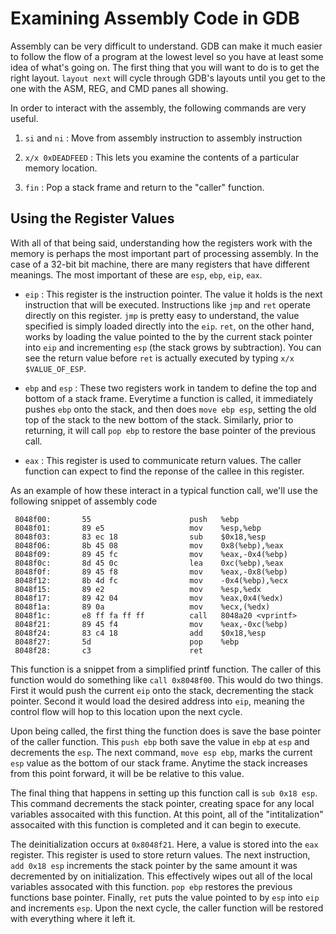# Examining Assembly Code in GDB

Assembly can be very difficult to understand.  GDB can make it much easier to follow the flow
of a program at the lowest level so you have at least some idea of what's going on.  The first
thing that you will want to do is to get the right layout.  `layout next` will cycle through
GDB's layouts until you get to the one with the ASM, REG, and CMD panes all showing.

In order to interact with the assembly, the following commands are very useful.

1) `si` and `ni` : Move from assembly instruction to assembly instruction

2) `x/x 0xDEADFEED` : This lets you examine the contents of a particular memory location.

3) `fin` : Pop a stack frame and return to the "caller" function.

## Using the Register Values

With all of that being said, understanding how the registers work with the memory is
perhaps the most important part of processing assembly.  In the case of a 32-bit bit machine,
there are many registers that have different meanings.  The most important of these are
`esp`, `ebp`, `eip`, `eax`.

* `eip` : This register is the instruction pointer.  The value it holds is the next instruction
that will be executed.  Instructions like `jmp` and `ret` operate directly on this register.
`jmp` is pretty easy to understand, the value specified is simply loaded directly into the `eip`.
`ret`, on the other hand, works by loading the value pointed to the by the current stack pointer
into `eip` and incrementing `esp` (the stack grows by subtraction).  You can see the return value
before `ret` is actually executed by typing `x/x $VALUE_OF_ESP`.

* `ebp` and `esp` : These two registers work in tandem to define the top and bottom of a stack
frame.  Everytime a function is called, it immediately pushes `ebp` onto the stack, and then
does `move ebp esp`, setting the old top of the stack to the new bottom of the stack.  Similarly,
prior to returning, it will call `pop ebp` to restore the base pointer of the previous call.

* `eax` : This register is used to communicate return values.  The caller function can expect
to find the reponse of the callee in this register.

As an example of how these interact in a typical function call, we'll use the following snippet
of assembly code

```
 8048f00:       55                      push   %ebp
 8048f01:       89 e5                   mov    %esp,%ebp
 8048f03:       83 ec 18                sub    $0x18,%esp
 8048f06:       8b 45 08                mov    0x8(%ebp),%eax
 8048f09:       89 45 fc                mov    %eax,-0x4(%ebp)
 8048f0c:       8d 45 0c                lea    0xc(%ebp),%eax
 8048f0f:       89 45 f8                mov    %eax,-0x8(%ebp)
 8048f12:       8b 4d fc                mov    -0x4(%ebp),%ecx
 8048f15:       89 e2                   mov    %esp,%edx
 8048f17:       89 42 04                mov    %eax,0x4(%edx)
 8048f1a:       89 0a                   mov    %ecx,(%edx)
 8048f1c:       e8 ff fa ff ff          call   8048a20 <vprintf>
 8048f21:       89 45 f4                mov    %eax,-0xc(%ebp)
 8048f24:       83 c4 18                add    $0x18,%esp
 8048f27:       5d                      pop    %ebp
 8048f28:       c3                      ret
```

This function is a snippet from a simplified printf function.  The caller of this
function would do something like `call 0x8048f00`.  This would do two things.  First
it would push the current `eip` onto the stack, decrementing the stack pointer. Second
it would load the desired address into `eip`, meaning the control flow will hop to this
location upon the next cycle.

Upon being called, the first thing the function does is save the base pointer of the
caller function.  This `push ebp` both save the value in `ebp` at `esp` and decrements 
the `esp`.  The next command, `move esp ebp`, marks the current `esp` value as the
bottom of our stack frame.  Anytime the stack increases from this point forward, it will
be be relative to this value.

The final thing that happens in setting up this function call is `sub 0x18 esp`.  This
command decrements the stack pointer, creating space for any local variables assocaited
with this function.  At this point, all of the "intitalization" assocaited with this
function is completed and it can begin to execute.

The deinitialization occurs at `0x8048f21`.  Here, a value is stored into the `eax`
register.  This register is used to store return values.  The next instruction,
`add 0x18 esp` increments the stack pointer by the same amount it was decremented by on
initialization.  This effectively wipes out all of the local variables assocated with
this function.  `pop ebp` restores the previous functions base pointer.  Finally, `ret`
puts the value pointed to by `esp` into `eip` and increments `esp`.  Upon the next cycle,
the caller function will be restored with everything where it left it.
